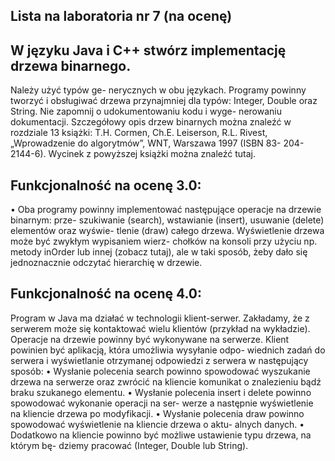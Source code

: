 ## Lista na laboratoria nr 7 (na ocenę)

## W języku Java i C++ stwórz implementację drzewa binarnego. 
Należy użyć typów ge-
nerycznych w obu językach. Programy powinny tworzyć i obsługiwać drzewa przynajmniej
dla typów: Integer, Double oraz String. Nie zapomnij o udokumentowaniu kodu i wyge-
nerowaniu dokumentacji.
Szczegółowy opis drzew binarnych można znaleźć w rozdziale 13 książki: T.H. Cormen, Ch.E.
Leiserson, R.L. Rivest, „Wprowadzenie do algorytmów”, WNT, Warszawa 1997 (ISBN 83-
204-2144-6). Wycinek z powyższej książki można znaleźć tutaj.
## Funkcjonalność na ocenę 3.0:
• Oba programy powinny implementować następujące operacje na drzewie binarnym: prze-
szukiwanie (search), wstawianie (insert), usuwanie (delete) elementów oraz wyświe-
tlenie (draw) całego drzewa. Wyświetlenie drzewa może być zwykłym wypisaniem wierz-
chołków na konsoli przy użyciu np. metody inOrder lub innej (zobacz tutaj), ale w taki
sposób, żeby dało się jednoznacznie odczytać hierarchię w drzewie.
## Funkcjonalność na ocenę 4.0:
Program w Java ma działać w technologii klient-serwer. Zakładamy, że z serwerem może
się kontaktować wielu klientów (przykład na wykładzie). Operacje na drzewie powinny być
wykonywane na serwerze. Klient powinien być aplikacją, która umożliwia wysyłanie odpo-
wiednich zadań do serwera i wyświetlanie otrzymanej odpowiedzi z serwera w następujący
sposób:
• Wysłanie polecenia search powinno spowodować wyszukanie drzewa na serwerze oraz
zwrócić na kliencie komunikat o znalezieniu bądź braku szukanego elementu.
• Wysłanie polecenia insert i delete powinno spowodować wykonanie operacji na ser-
werze a następnie wyświetlenie na kliencie drzewa po modyfikacji.
• Wysłanie polecenia draw powinno spowodować wyświetlenie na kliencie drzewa o aktu-
alnych danych.
• Dodatkowo na kliencie powinno być możliwe ustawienie typu drzewa, na którym bę-
dziemy pracować (Integer, Double lub String).
